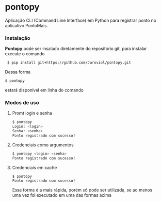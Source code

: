 # pontopy
Aplicação CLI (Command Line Interface) em Python para registrar ponto no aplicativo PontoMais.

### Instalação

**Pontopy** pode ser insalado diretamente do repositório git, para instalar
execute o comando

```sh
 $ pip install git+https://github.com/Juroviol/pontopy.git
```

Dessa forma 

```sh
$ pontopy
```
estará disponível em linha do comando

### Modos de uso

1. Promt login e senha

    ```sh
    $ pontopy
    Login: <login>
    Senha: <senha>
    Ponto registrado com sucesso!
    ```

2. Credenciais como argumentos

    ```sh
    $ pontopy <login> <senha>
    Ponto registrado com sucesso!
    ```

3. Credenciais em cache

    ```sh
    $ pontopy
    Ponto registrado com sucesso!
    ```

    Essa forma é a mais rápida, porém só pode ser utilizada, se ao menos uma vez foi executado em uma das formas acima